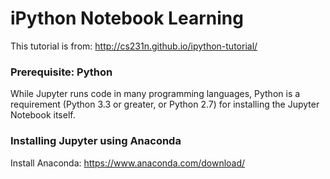 # iPython Notebook Learning

This tutorial is from: http://cs231n.github.io/ipython-tutorial/

### Prerequisite: Python

While Jupyter runs code in many programming languages, Python is a requirement (Python 3.3 or greater, or Python 2.7) for installing the Jupyter Notebook itself.

### Installing Jupyter using Anaconda

Install Anaconda: https://www.anaconda.com/download/

